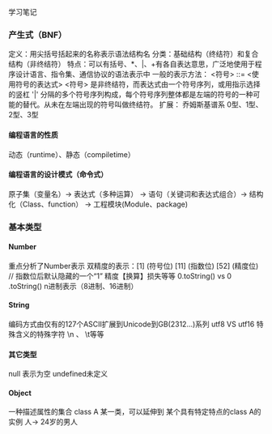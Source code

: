 学习笔记
### 产生式（BNF）
定义：用尖括号括起来的名称表示语法结构名
分类：基础结构（终结符）和复合结构（非终结符）
特点：可以有括号、*、|、+有各自表达意思，广泛地使用于程序设计语言、指令集、通信协议的语法表示中
一般的表示方法：
<符号> ::= <使用符号的表达式>
<符号> 是非终结符，而表达式由一个符号序列，或用指示选择的竖杠 '|' 分隔的多个符号序列构成，每个符号序列整体都是左端的符号的一种可能的替代。从未在左端出现的符号叫做终结符。
扩展：
    乔姆斯基谱系 0型、1型、2型、3型
#### 编程语言的性质
动态（runtime）、静态（compiletime）
#### 编程语言的设计模式（命令式）
原子集（变量名）-> 表达式（多种运算） -> 语句（关键词和表达式组合）-> 结构化（Class、function） -> 工程模块(Module、package)
### 基本类型
#### Number
重点分析了Number表示
双精度的表示：[1] (符号位) [11] (指数位) [52] (精度位) // 指数位后默认隐藏的一个“1”
精度【换算】损失等等
0.toString() vs 0 .toString()
n进制表示（8进制、16进制）
#### String
编码方式由仅有的127个ASCII扩展到Unicode到GB(2312...)系列
utf8 VS utf16
特殊含义的特殊字符 \n 、 \t等等
#### 其它类型
null 表示为空 undefined未定义 
#### Object 
一种描述属性的集合
class A 某一类，可以延伸到 某个具有特定特点的class A的实例 人-> 24岁的男人
